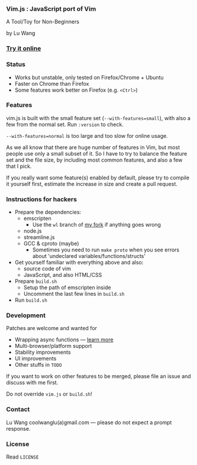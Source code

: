 ### Vim.js : JavaScript port of Vim

A Tool/Toy for Non-Beginners

by Lu Wang

### [Try it online](http://coolwanglu.github.io/vim.js/web/vim.html)



### Status

- Works but unstable, only tested on Firefox/Chrome + Ubuntu
- Faster on Chrome than Firefox
- Some features work better on Firefox (e.g. `<Ctrl>`)



### Features

vim.js is built with the small feature set (`--with-features=small`), 
with also a few from the normal set.
Run `:version` to check.

`--with-features=normal` is too large and too slow for online usage.

As we all know that there are huge number of features in Vim, but
most people use only a small subset of it. So I have to try to balance
the feature set and the file size, by including most common features,
and also a few that I pick.

If you really want some feature(s) enabled by default,
please try to compile it yourself first, estimate the increase in size and
create a pull request.



### Instructions for hackers

- Prepare the dependencies:
  - emscripten
    - Use the `wl` branch of [my fork](https://github.com/coolwanglu/emscripten/tree/wl) if anything goes wrong
  - node.js
  - streamline.js
  - GCC & cproto (maybe)
    - Sometimes you need to run `make proto` when you see errors about 'undeclared variables/functions/structs'
- Get yourself familiar with everything above and also:
  - source code of vim
  - JavaScript, and also HTML/CSS
- Prepare `build.sh`
  - Setup the path of emscripten inside
  - Uncomment the last few lines in `build.sh`
- Run `build.sh`



### Development

Patches are welcome and wanted for
- Wrapping async functions &mdash; [learn more](https://github.com/coolwanglu/vim.js/wiki/Sync-to-Async-Transformation)
- Multi-browser/platform support
- Stability improvements
- UI improvements
- Other stuffs in `TODO`

If you want to work on other features to be merged, please file an issue and discuss with me first.

Do not override `vim.js` or `build.sh`!



### Contact

Lu Wang coolwanglu(a)gmail.com &mdash; please do not expect a prompt response.



### License

Read `LICENSE`



